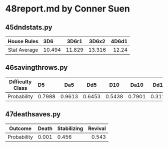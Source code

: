 # 48report.md by Conner Suen

## 45dndstats.py
| House Rules  | 3D6    | 3D6r1  | 3D6x2  | 4D6d1 |
|:------------:|:-------|--------|--------|------:|
| Stat Average | 10.494 | 11.829 | 13.316 | 12.24 |

## 46savingthrows.py
| Difficulty Class | D5     | Da5    | Dd5    | D10    | Da10   | Dd10   | D15    | Da15   | Dd15   |
|:----------------:|:-------|--------|--------|--------|--------|--------|--------|--------|-------:|
| Probability	   | 0.7988 | 0.9613 | 0.6453 | 0.5438 | 0.7901 | 0.3118 | 0.3    | 0.5098 | 0.0869 |

## 47deathsaves.py
| Outcome     | Death | Stabilizing | Revival |
|:-----------:|:------|-------------|--------:|
| Probability | 0.001 | 0.456       | 0.543   |